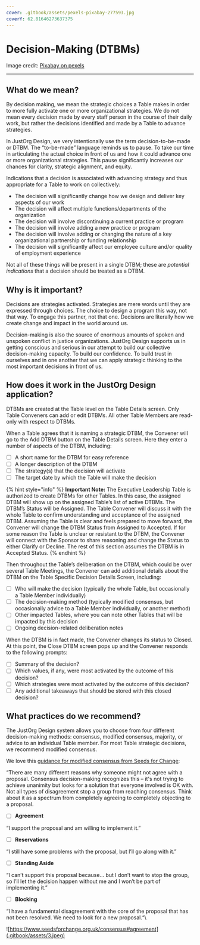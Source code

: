 ```yaml
---
cover: .gitbook/assets/pexels-pixabay-277593.jpg
coverY: 62.81646273637375
---
```


# Decision-Making (DTBMs)

Image credit: [Pixabay on pexels](https://www.pexels.com/photo/architecture-black-and-white-challenge-chance-277593/)

****

## **What do we mean?**

By decision making, we mean the strategic choices a Table makes in order to more fully activate one or more organizational strategies. We do not mean every decision made by every staff person in the course of their daily work, but rather the decisions identified and made by a Table to advance strategies.

In JustOrg Design, we very intentionally use the term decision-to-be-made or DTBM. The “to-be-made” language reminds us to pause. To take our time in articulating the actual choice in front of us and how it could advance one or more organizational strategies. This pause significantly increases our chances for clarity, strategic alignment, and equity.

Indications that a decision is associated with advancing strategy and thus appropriate for a Table to work on collectively:

* The decision will significantly change how we design and deliver key aspects of our work
* The decision will affect multiple functions/departments of the organization
* The decision will involve discontinuing a current practice or program
* The decision will involve adding a new practice or program
* The decision will involve adding or changing the nature of a key organizational partnership or funding relationship
* The decision will significantly affect our employee culture and/or quality of employment experience

Not all of these things will be present in a single DTBM; these are _potential indications_ that a decision should be treated as a DTBM.

## **Why is it important?**

Decisions are strategies activated. Strategies are mere words until they are expressed through choices. The choice to design a program this way, not that way. To engage this partner, not that one. Decisions are literally how we create change and impact in the world around us.

Decision-making is also the source of enormous amounts of spoken and unspoken conflict in justice organizations. JustOrg Design supports us in getting conscious and serious in our attempt to build our collective decision-making capacity. To build our confidence. To build trust in ourselves and in one another that we can apply strategic thinking to the most important decisions in front of us.

## **How does it work in the JustOrg Design application?**

DTBMs are created at the Table level on the Table Details screen. Only Table Conveners can add or edit DTBMs. All other Table Members are read-only with respect to DTBMs.

When a Table agrees that it is naming a strategic DTBM, the Convener will go to the Add DTBM button on the Table Details screen. Here they enter a number of aspects of the DTBM, including:

* [ ] A short name for the DTBM for easy reference
* [ ] A longer description of the DTBM
* [ ] The strategy(s) that the decision will activate
* [ ] The target date by which the Table will make the decision

{% hint style="info" %}
**Important Note:** The Executive Leadership Table is authorized to create DTBMs for other Tables. In this case, the assigned DTBM will show up on the assigned Table’s list of active DTBMs. The DTBM’s Status will be Assigned. The Table Convener will discuss it with the whole Table to confirm understanding and acceptance of the assigned DTBM. Assuming the Table is clear and feels prepared to move forward, the Convener will change the DTBM Status from Assigned to Accepted. If for some reason the Table is unclear or resistant to the DTBM, the Convener will connect with the Sponsor to share reasoning and change the Status to either Clarify or Decline. The rest of this section assumes the DTBM is in Accepted Status.
{% endhint %}

Then throughout the Table’s deliberation on the DTBM, which could be over several Table Meetings, the Convener can add additional details about the DTBM on the Table Specific Decision Details Screen, including:

* [ ] Who will make the decision (typically the whole Table, but occasionally a Table Member individually)
* [ ] The decision-making method (typically modified consensus, but occasionally advice to a Table Member individually, or another method)
* [ ] Other impacted Tables, where you can note other Tables that will be impacted by this decision
* [ ] Ongoing decision-related deliberation notes

When the DTBM is in fact made, the Convener changes its status to Closed. At this point, the Close DTBM screen pops up and the Convener responds to the following prompts:

* [ ] Summary of the decision?
* [ ] Which values, if any, were most activated by the outcome of this decision?
* [ ] Which strategies were most activated by the outcome of this decision?
* [ ] Any additional takeaways that should be stored with this closed decision?

## **What practices do we recommend?**

The JustOrg Design system allows you to choose from four different decision-making methods: consensus, modified consensus, majority, or advice to an individual Table member. For most Table strategic decisions, we recommend modified consensus.

We love this [guidance for modified consensus from Seeds for Change](https://www.seedsforchange.org.uk/consensus#agreement):

“There are many different reasons why someone might not agree with a proposal. Consensus decision-making recognizes this – it's not trying to achieve unanimity but looks for a solution that everyone involved is OK with. Not all types of disagreement stop a group from reaching consensus. Think about it as a spectrum from completely agreeing to completely objecting to a proposal.

* [ ] **Agreement**

“I support the proposal and am willing to implement it.”

* [ ] **Reservations**

“I still have some problems with the proposal, but I’ll go along with it.”

* [ ] **Standing Aside**

“I can’t support this proposal because... but I don’t want to stop the group, so I’ll let the decision happen without me and I won’t be part of implementing it.”

* [ ] **Blocking**

“I have a fundamental disagreement with the core of the proposal that has not been resolved. We need to look for a new proposal.“\


![https://www.seedsforchange.org.uk/consensus#agreement](.gitbook/assets/3.jpeg)
